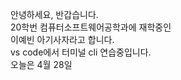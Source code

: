 안녕하세요, 반갑습니다. <br>
20학번 컴퓨터소프트웨어공학과에 재학중인 <br>
이예빈 아기사자라고 합니다. <br>
vs code에서 터미널 cli 연습중입니다. <br>
오늘은 4월 28일 <br>